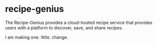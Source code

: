 # recipe-genius
The Recipe-Genius provides a cloud-hosted recipe service that provides users with a platform to discover, save, and share recipes.

I am making one. little. change.
